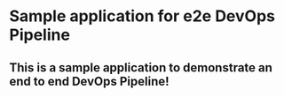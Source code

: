 # Sample application for e2e DevOps Pipeline
## This is a sample application to demonstrate an end to end DevOps Pipeline!
